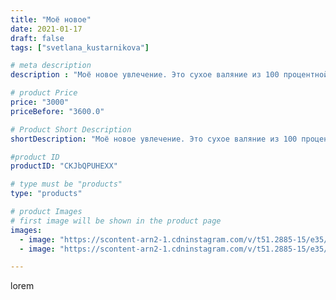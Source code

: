 ```yaml
---
title: "Моё новое"
date: 2021-01-17
draft: false
tags: ["svetlana_kustarnikova"]

# meta description
description : "Моё новое увлечение. Это сухое валяние из 100 процентной шерсти меринос"

# product Price
price: "3000"
priceBefore: "3600.0"

# Product Short Description
shortDescription: "Моё новое увлечение. Это сухое валяние из 100 процентной шерсти меринос"

#product ID
productID: "CKJbQPUHEXX"

# type must be "products"
type: "products"

# product Images
# first image will be shown in the product page
images:
  - image: "https://scontent-arn2-1.cdninstagram.com/v/t51.2885-15/e35/139477109_799500403969960_139609455980121242_n.jpg?se=7&tp=1&_nc_ht=scontent-arn2-1.cdninstagram.com&_nc_cat=104&_nc_ohc=90YLHGylRfsAX8LOm23&oh=037e239d1bedc8694bb0669d28b768fe&oe=606C741D&ig_cache_key=MjQ4ODY0MDEyODgyMDIyOTQyOA%3D%3D.2"
  - image: "https://scontent-arn2-1.cdninstagram.com/v/t51.2885-15/e35/139567266_179466100631947_4732317136614920962_n.jpg?se=7&tp=1&_nc_ht=scontent-arn2-1.cdninstagram.com&_nc_cat=107&_nc_ohc=8PO8PliVqAwAX-0MZ3p&oh=64e0db277144071607f67e5720caf16c&oe=606C1DA2&ig_cache_key=MjQ4ODY0MDEyODcxMTM1NzU3OA%3D%3D.2"

---
```

lorem
